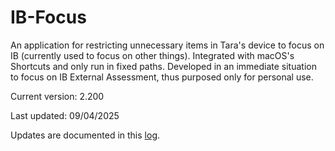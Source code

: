 # IB-Focus
An application for restricting unnecessary items in Tara's device to focus on IB (currently used to focus on other things).
Integrated with macOS's Shortcuts and only run in fixed paths.
Developed in an immediate situation to focus on IB External Assessment, thus purposed only for personal use.


Current version: 2.200

Last updated: 09/04/2025

Updates are documented in this [log](https://docs.google.com/document/d/1r8WukL0S8P4lHuagQQLBbK5mUPPIiU5NI4l2Y5ueKik/edit?usp=sharing).
